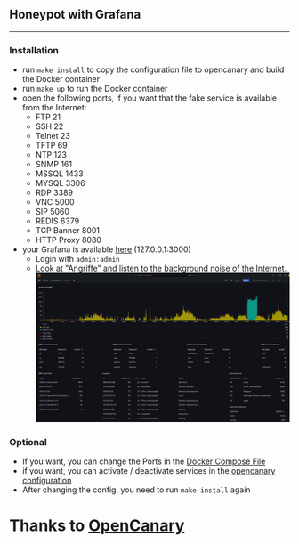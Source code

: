 ## Honeypot with Grafana

---

### Installation

* run ```make install``` to copy the configuration file to opencanary and build the Docker container
* run ```make up``` to run the Docker container
* open the following ports, if you want that the fake service is available from the Internet:
   * FTP 21
   * SSH 22
   * Telnet 23
   * TFTP 69
   * NTP 123
   * SNMP 161
   * MSSQL 1433
   * MYSQL 3306
   * RDP 3389
   * VNC 5000
   * SIP 5060
   * REDIS 6379
   * TCP Banner 8001
   * HTTP Proxy 8080
* your Grafana is available [here](http://127.0.0.1:3000) (127.0.0.1:3000)
  * Login with ```admin:admin```
  * Look at "Angriffe" and listen to the background noise of the Internet.
    ![img.png](assets/img.png)


### Optional
* If you want, you can change the Ports in the [Docker Compose File](./docker-compose.yaml)
* if you want, you can activate / deactivate services in the [opencanary configuration](./config/.opencanary.conf)
* After changing the config, you need to run ```make install``` again


# Thanks to [OpenCanary](https://github.com/thinkst/opencanary)